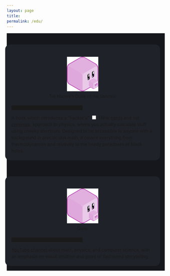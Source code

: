 ```yaml
---
layout: page
title:
permalink: /edu/
---
```


<div style="background-color: #16171c ; padding: 20px 20px 20px 0px; border: 0px solid
grey; line-height:1.5">
<details>
  <summary>
<div style="background-color: #202229 ; padding: 20px; margin:-5px; border: 0px solid
grey; line-height:1.5; border-radius: 15px">
<figure>
    <div style="text-align:center; padding: 5px"><img src
    ="/img/logos/hacker.svg" width="100px"/><br>
<span style="font-variant: small-caps">The Hacker's Guide to the Universe</span>
	</div>
	</figure>
	<hr style="width:50%;height:15px">
A book which introduces a “hacker's”<label for="sn-1"
       class="margin-toggle sidenote-number">
</label>
<input type="checkbox"
       id="sn-1"
       class="margin-toggle"/>
	   <span class="sidenote">
	   Think <a
	   href="https://en.wikipedia.org/wiki/Hacker_culture">nerds</a>
	   and not <a href="https://en.wikipedia.org/wiki/Security_hacker">criminals</a>.
	   </span> approach to physics, where you actually calculate stuff
	   using cheeky shortcuts. Designed to be accessible to
	   anyone with a background in precalculus math, it covers everything from
	   thermodynamics and relativity to the heady paradoxes of black
	   holes.
</div>
  </summary>
  <p>
Details coming soon.
  </p>
</details>
</div>

<div style="background-color: #16171c ; padding: 20px 20px 20px 0px; border: 0px solid
grey; line-height:1.5">
<details>
  <summary>
<div style="background-color: #202229 ; padding: 20px; margin:-5px; border: 0px solid
grey; line-height:1.5; border-radius: 15px">
<figure>
    <div style="text-align:center; padding: 5px"><img src
    ="/img/logos/qpig.svg" width="100px"/><br>
<span style="font-variant: small-caps">Qupig</span>
	</div>
	</figure>
	<hr style="width:50%;height:15px">
	<a
	href="https://www.youtube.com/channel/UCgXmsPMfVPOEpuyrX76zWyQ">YouTube
	channel</a> about math, physics, and computer science, with an emphasis on
	visual intuition and good ol' fashioned storytelling.
</div>
  </summary>
  <p>
Details coming soon.
  </p>
</details>
</div>
